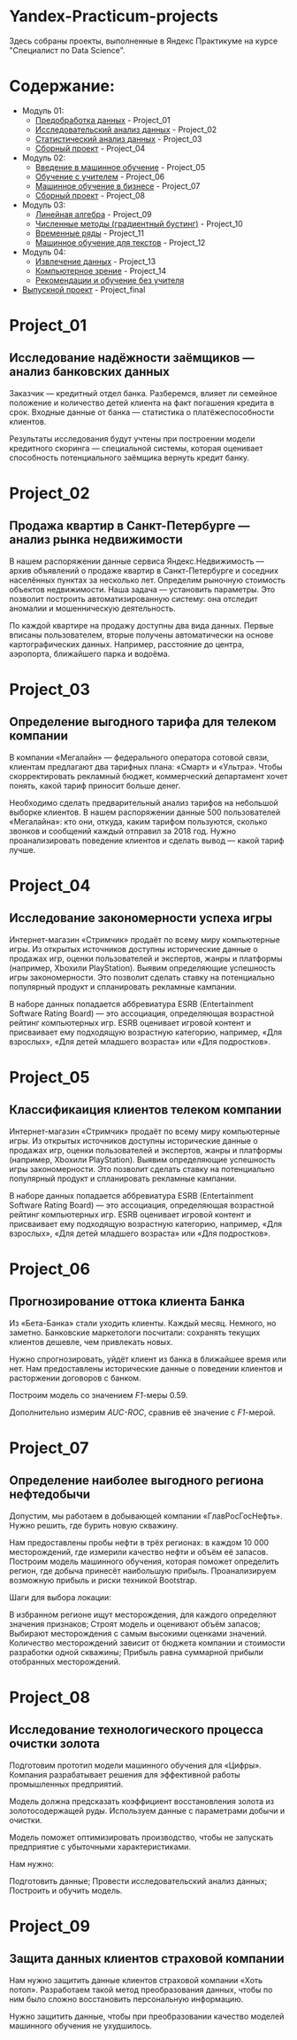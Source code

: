 # Yandex-Practicum-projects
Здесь собраны проекты, выполненные в Яндекс Практикуме на курсе "Специалист по Data Science".

# Содержание:
  * Модуль 01:
    - [Предобработка данных](https://github.com/bitfounder/Yandex-Practicum/tree/main/Project_01) - Project_01
    - [Исследовательский анализ данных]() - Project_02
    - [Статистический анализ данных]() - Project_03
    - [Сборный проект]() - Project_04
  * Модуль 02:
    - [Введение в машинное обучение]() - Project_05
    - [Обучение с учителем]() - Project_06
    - [Машинное обучение в бизнесе]() - Project_07
    - [Сборный проект]() - Project_08
  * Модуль 03:
    - [Линейная алгебра]() - Project_09
    - [Численные методы (градиентный бустинг)]() - Project_10
    - [Временные ряды]() - Project_11
    - [Машинное обучение для текстов]() - Project_12
  * Модуль 04:
    - [Извлечение данных]() - Project_13
    - [Компьютерное зрение]() - Project_14
    - [Рекомендации и обучение без учителя]()
  * [Выпускной проект]() - Project_final

# Project_01
## Исследование надёжности заёмщиков — анализ банковских данных
Заказчик — кредитный отдел банка. Разберемся, влияет ли семейное положение и количество детей клиента на факт погашения кредита в срок. Входные данные от банка — статистика о платёжеспособности клиентов.

Результаты исследования будут учтены при построении модели кредитного скоринга — специальной системы, которая оценивает способность потенциального заёмщика вернуть кредит банку.

# Project_02
## Продажа квартир в Санкт-Петербурге — анализ рынка недвижимости
В нашем распоряжении данные сервиса Яндекс.Недвижимость — архив объявлений о продаже квартир в Санкт-Петербурге и соседних населённых пунктах за несколько лет. Определим рыночную стоимость объектов недвижимости. Наша задача — установить параметры. Это позволит построить автоматизированную систему: она отследит аномалии и мошенническую деятельность.

По каждой квартире на продажу доступны два вида данных. Первые вписаны пользователем, вторые получены автоматически на основе картографических данных. Например, расстояние до центра, аэропорта, ближайшего парка и водоёма.

# Project_03
## Определение выгодного тарифа для телеком компании
В компании «Мегалайн» — федерального оператора сотовой связи, клиентам предлагают два тарифных плана: «Смарт» и «Ультра». Чтобы скорректировать рекламный бюджет, коммерческий департамент хочет понять, какой тариф приносит больше денег.

Необходимо сделать предварительный анализ тарифов на небольшой выборке клиентов. В нашем распоряжении данные 500 пользователей «Мегалайна»: кто они, откуда, каким тарифом пользуются, сколько звонков и сообщений каждый отправил за 2018 год. Нужно проанализировать поведение клиентов и сделать вывод — какой тариф лучше.

# Project_04
## Исследование закономерности успеха игры
Интернет-магазин «Стримчик» продаёт по всему миру компьютерные игры. Из открытых источников доступны исторические данные о продажах игр, оценки пользователей и экспертов, жанры и платформы (например, Xboxили PlayStation). Выявим определяющие успешность игры закономерности. Это позволит сделать ставку на потенциально популярный продукт и спланировать рекламные кампании.

В наборе данных попадается аббревиатура ESRB (Entertainment Software Rating Board) — это ассоциация, определяющая возрастной рейтинг компьютерных игр. ESRB оценивает игровой контент и присваивает ему подходящую возрастную категорию, например, «Для взрослых», «Для детей младшего возраста» или «Для подростков».

# Project_05
## Классификаиция клиентов телеком компании
Интернет-магазин «Стримчик» продаёт по всему миру компьютерные игры. Из открытых источников доступны исторические данные о продажах игр, оценки пользователей и экспертов, жанры и платформы (например, Xboxили PlayStation). Выявим определяющие успешность игры закономерности. Это позволит сделать ставку на потенциально популярный продукт и спланировать рекламные кампании.

В наборе данных попадается аббревиатура ESRB (Entertainment Software Rating Board) — это ассоциация, определяющая возрастной рейтинг компьютерных игр. ESRB оценивает игровой контент и присваивает ему подходящую возрастную категорию, например, «Для взрослых», «Для детей младшего возраста» или «Для подростков».

# Project_06
## Прогнозирование оттока клиента Банка
Из «Бета-Банка» стали уходить клиенты. Каждый месяц. Немного, но заметно. Банковские маркетологи посчитали: сохранять текущих клиентов дешевле, чем привлекать новых.

Нужно спрогнозировать, уйдёт клиент из банка в ближайшее время или нет. Нам предоставлены исторические данные о поведении клиентов и расторжении договоров с банком. 

Построим модель со значением *F1*-меры 0.59.

Дополнительно измерим *AUC-ROC*, сравнив её значение с *F1*-мерой.

# Project_07
## Определение наиболее выгодного региона нефтедобычи
Допустим, мы работаем в добывающей компании «ГлавРосГосНефть». Нужно решить, где бурить новую скважину.

Нам предоставлены пробы нефти в трёх регионах: в каждом 10 000 месторождений, где измерили качество нефти и объём её запасов. Построим модель машинного обучения, которая поможет определить регион, где добыча принесёт наибольшую прибыль. Проанализируем возможную прибыль и риски техникой Bootstrap.

Шаги для выбора локации:

В избранном регионе ищут месторождения, для каждого определяют значения признаков;
Строят модель и оценивают объём запасов;
Выбирают месторождения с самым высокими оценками значений. Количество месторождений зависит от бюджета компании и стоимости разработки одной скважины;
Прибыль равна суммарной прибыли отобранных месторождений.

# Project_08
## Исследование технологического процесса очистки золота
Подготовим прототип модели машинного обучения для «Цифры». Компания разрабатывает решения для эффективной работы промышленных предприятий.

Модель должна предсказать коэффициент восстановления золота из золотосодержащей руды. Используем данные с параметрами добычи и очистки.

Модель поможет оптимизировать производство, чтобы не запускать предприятие с убыточными характеристиками.

Нам нужно:

Подготовить данные;
Провести исследовательский анализ данных;
Построить и обучить модель.

# Project_09
## Защита данных клиентов страховой компании
Нам нужно защитить данные клиентов страховой компании «Хоть потоп». Разработаем такой метод преобразования данных, чтобы по ним было сложно восстановить персональную информацию.

Нужно защитить данные, чтобы при преобразовании качество моделей машинного обучения не ухудшилось.
